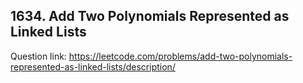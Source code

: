 ## 1634. Add Two Polynomials Represented as Linked Lists

Question link: https://leetcode.com/problems/add-two-polynomials-represented-as-linked-lists/description/